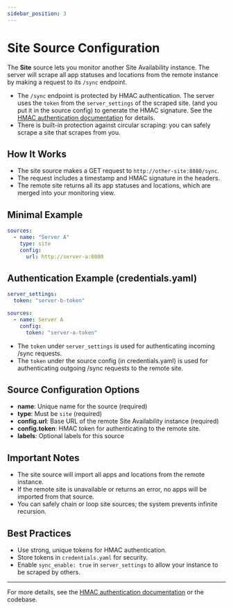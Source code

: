 ```yaml
---
sidebar_position: 3
---
```


# Site Source Configuration

The **Site** source lets you monitor another Site Availability instance. The server will scrape all app statuses and locations from the remote instance by making a request to its `/sync` endpoint.

- The `/sync` endpoint is protected by HMAC authentication. The server uses the `token` from the `server_settings` of the scraped site. (and you put it in the source config) to generate the HMAC signature. See the [HMAC authentication documentation](../../../authentication/hmac.md) for details.
- There is built-in protection against circular scraping: you can safely scrape a site that scrapes from you.

## How It Works

- The site source makes a GET request to `http://other-site:8080/sync`.
- The request includes a timestamp and HMAC signature in the headers.
- The remote site returns all its app statuses and locations, which are merged into your monitoring view.

## Minimal Example

```yaml
sources:
  - name: "Server A"
    type: site
    config:
      url: http://server-a:8080
```

## Authentication Example (credentials.yaml)

```yaml
server_settings:
  token: "server-b-token"

sources:
  - name: Server A
    config:
      token: "server-a-token"
```

- The `token` under `server_settings` is used for authenticating incoming /sync requests.
- The `token` under the source config (in credentials.yaml) is used for authenticating outgoing /sync requests to the remote site.

## Source Configuration Options

- **name**: Unique name for the source (required)
- **type**: Must be `site` (required)
- **config.url**: Base URL of the remote Site Availability instance (required)
- **config.token**: HMAC token for authenticating to the remote site.
- **labels**: Optional labels for this source

## Important Notes

- The site source will import all apps and locations from the remote instance.
- If the remote site is unavailable or returns an error, no apps will be imported from that source.
- You can safely chain or loop site sources; the system prevents infinite recursion.

## Best Practices

- Use strong, unique tokens for HMAC authentication.
- Store tokens in `credentials.yaml` for security.
- Enable `sync_enable: true` in `server_settings` to allow your instance to be scraped by others.

---

For more details, see the [HMAC authentication documentation](../../../authentication/hmac.md) or the codebase.
